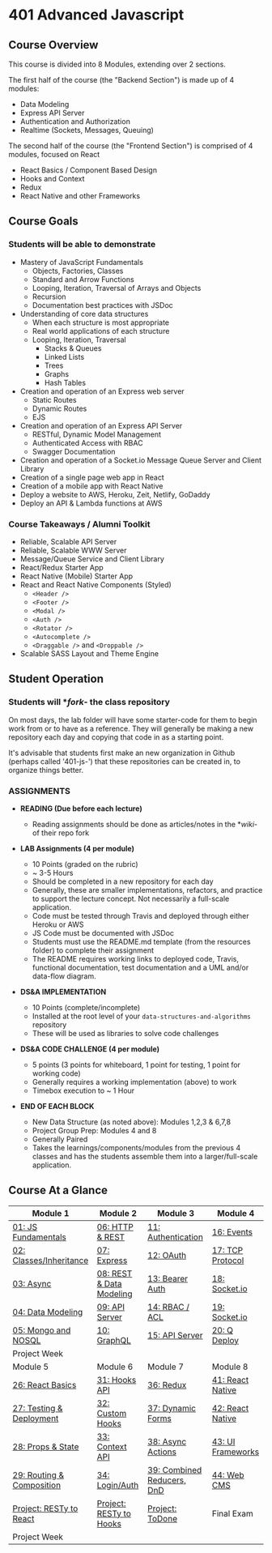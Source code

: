 # 401 Advanced Javascript

## Course Overview

This course is divided into 8 Modules, extending over 2 sections.

The first half of the course (the "Backend Section") is made up of 4 modules:

- Data Modeling
- Express API Server
- Authentication and Authorization
- Realtime (Sockets, Messages, Queuing)

The second half of the course (the "Frontend Section") is comprised of 4 modules, focused on React

- React Basics / Component Based Design
- Hooks and Context
- Redux
- React Native and other Frameworks

## Course Goals

### Students will be able to demonstrate

- Mastery of JavaScript Fundamentals
  - Objects, Factories, Classes
  - Standard and Arrow Functions
  - Looping, Iteration, Traversal of Arrays and Objects
  - Recursion
  - Documentation best practices with JSDoc
- Understanding of core data structures
  - When each structure is most appropriate
  - Real world applications of each structure
  - Looping, Iteration, Traversal
    - Stacks & Queues
    - Linked Lists
    - Trees
    - Graphs
    - Hash Tables
- Creation and operation of an Express web server
  - Static Routes
  - Dynamic Routes
  - EJS
- Creation and operation of an Express API Server
  - RESTful, Dynamic Model Management
  - Authenticated Access with RBAC
  - Swagger Documentation
- Creation and operation of a Socket.io Message Queue Server and Client Library
- Creation of a single page web app in React
- Creation of a mobile app with React Native
- Deploy a website to AWS, Heroku, Zeit, Netlify, GoDaddy
- Deploy an API & Lambda functions at AWS

### Course Takeaways / Alumni Toolkit

- Reliable, Scalable API Server
- Reliable, Scalable WWW Server
- Message/Queue Service and Client Library
- React/Redux Starter App
- React Native (Mobile) Starter App
- React and React Native Components (Styled)
  - `<Header />`
  - `<Footer />`
  - `<Modal />`
  - `<Auth />`
  - `<Rotator />`
  - `<Autocomplete />`
  - `<Draggable />` and `<Droppable />`
- Scalable SASS Layout and Theme Engine

## Student Operation

### Students will **fork*- the class repository

On most days, the lab folder will have some starter-code for them to begin work from or to have as a reference. They will generally be making a new repository each day and copying that code in as a starting point.

It's advisable that students first make an new organization in Github (perhaps called '401-js-<their-name>') that these repositories can be created in, to organize things better.

### ASSIGNMENTS

- **READING (Due before each lecture)**
  - Reading assignments should be done as articles/notes in the **wiki*- of their repo fork

- **LAB Assignments (4 per module)**
  - 10 Points (graded on the rubric)
  - ~ 3-5 Hours
  - Should be completed in a new repository for each day
  - Generally, these are smaller implementations, refactors, and practice to support the lecture concept. Not necessarily a full-scale application.
  - Code must be tested through Travis and deployed through either Heroku or AWS
  - JS Code must be documented with JSDoc
  - Students must use the README.md template (from the resources folder) to complete their assignment
  - The README requires working links to deployed code, Travis, functional documentation, test documentation and a UML and/or data-flow diagram.

- **DS&A IMPLEMENTATION**
  - 10 Points (complete/incomplete)
  - Installed at the root level of your `data-structures-and-algorithms` repository
  - These will be used as libraries to solve code challenges

- **DS&A CODE CHALLENGE (4 per module)**
  - 5 points (3 points for whiteboard, 1 point for testing, 1 point for working code)
  - Generally requires a working implementation (above) to work
  - Timebox execution to ~ 1 Hour

- **END OF EACH BLOCK**
  - New Data Structure (as noted above): Modules 1,2,3 & 6,7,8
  - Project Group Prep: Modules 4 and 8
  - Generally Paired
  - Takes the learnings/components/modules from the previous 4 classes and has the students assemble them into a larger/full-scale application.

## Course At a Glance

| Module 1                            | Module 2                     | Module 3                     | Module 4                     |
|------------------------------------|-----------------------------|-----------------------------|-----------------------------|
| [01: JS Fundamentals](./class-01/README.md)     | [06: HTTP & REST](./class-06/README.md)  | [11: Authentication](./class-11/README.md) | [ 16: Events](./class-16/README.md) |
| [02: Classes/Inheritance](./class-02/README.md) | [07: Express](./class-07/README.md) | [12: OAuth](./class-12/README.md) | [17: TCP Protocol](./class-17/README.md) |
| [03: Async](./class-03/README.md)               | [08: REST & Data Modeling](./class-08/README.md) | [13: Bearer Auth](./class-13/README.md) | [18: Socket.io](./class-18/README.md) |
| [04: Data Modeling](./class-04/README.md)       | [09: API Server](./class-09/README.md) | [14: RBAC / ACL](./class-14/README.md) | [19: Socket.io](./class-19/README.md) |
| [05: Mongo and NOSQL](class-05/README.md)        | [10: GraphQL](class-10/README.md) | [15: API Server](class-15/README.md) | [20: Q Deploy](class-20/README.md) |
| Project Week                       |                             |                             |                             |
| Module 5                            | Module 6                     | Module 7                     | Module 8                     |
| [26: React Basics](./class-26/README.md)        | [31: Hooks API](./class-31/README.md) | [36: Redux](./class-36/README.md) | [41: React Native](./class-40/README.md) |
| [27: Testing & Deployment](./class-27/README.md)        | [32: Custom Hooks](./class-32/README.md) | [37: Dynamic Forms](./class-37/README.md) | [42: React Native](./class-41/README.md) |
| [28: Props & State](./class-28/README.md)        | [33: Context API](./class-33/README.md) | [38: Async Actions](./class-38/README.md) | [43: UI Frameworks](./class-42/README.md) |
| [29: Routing & Composition](./class-29/README.md)        | [34: Login/Auth](./class-34/README.md) | [39: Combined Reducers, DnD](./class-39/README.md) | [44: Web CMS](./class-43/README.md) |
| [Project: RESTy to React](class-30/README.md)        | [Project: RESTy to Hooks](class-35/README.md) | [Project: ToDone](class-40/README.md) | Final Exam |
| Project Week                       |                             |                             |                             |


